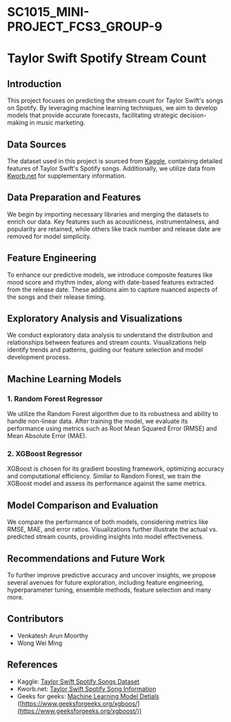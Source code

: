 # SC1015_MINI-PROJECT_FCS3_GROUP-9
# Taylor Swift Spotify Stream Count

## Introduction
This project focuses on predicting the stream count for Taylor Swift's songs on Spotify. By leveraging machine learning techniques, we aim to develop models that provide accurate forecasts, facilitating strategic decision-making in music marketing.

## Data Sources
The dataset used in this project is sourced from [Kaggle](https://www.kaggle.com), containing detailed features of Taylor Swift's Spotify songs. Additionally, we utilize data from [Kworb.net](https://kworb.net/spotify/artist/06HL4z0CvFAxyc27GXpf02_songs.html) for supplementary information.

## Data Preparation and Features
We begin by importing necessary libraries and merging the datasets to enrich our data. Key features such as acousticness, instrumentalness, and popularity are retained, while others like track number and release date are removed for model simplicity.

## Feature Engineering
To enhance our predictive models, we introduce composite features like mood score and rhythm index, along with date-based features extracted from the release date. These additions aim to capture nuanced aspects of the songs and their release timing.

## Exploratory Analysis and Visualizations
We conduct exploratory data analysis to understand the distribution and relationships between features and stream counts. Visualizations help identify trends and patterns, guiding our feature selection and model development process.

## Machine Learning Models
### 1. Random Forest Regressor
We utilize the Random Forest algorithm due to its robustness and ability to handle non-linear data. After training the model, we evaluate its performance using metrics such as Root Mean Squared Error (RMSE) and Mean Absolute Error (MAE).

### 2. XGBoost Regressor
XGBoost is chosen for its gradient boosting framework, optimizing accuracy and computational efficiency. Similar to Random Forest, we train the XGBoost model and assess its performance against the same metrics.

## Model Comparison and Evaluation
We compare the performance of both models, considering metrics like RMSE, MAE, and error ratios. Visualizations further illustrate the actual vs. predicted stream counts, providing insights into model effectiveness.

## Recommendations and Future Work
To further improve predictive accuracy and uncover insights, we propose several avenues for future exploration, including feature engineering, hyperparameter tuning, ensemble methods, feature selection and many more.

## Contributors
- Venkatesh Arun Moorthy
- Wong Wei Ming


## References
- Kaggle: [Taylor Swift Spotify Songs Dataset]([https://www.kaggle.com](https://www.kaggle.com/datasets/jarredpriester/taylor-swift-spotify-dataset))
- Kworb.net: [Taylor Swift Spotify Song Information]([https://kworb.net/spotify/artist/06HL4z0CvFAxyc27GXpf02_songs.html](https://kworb.net/spotify/artist/06HL4z0CvFAxyc27GXpf02_songs.html))
- Geeks for geeks: [Machine Learning Model Detials](https://www.geeksforgeeks.org/random-forest-algorithm-in-machine-learning/)
([https://www.geeksforgeeks.org/xgboos/](https://www.geeksforgeeks.org/xgboost/))

